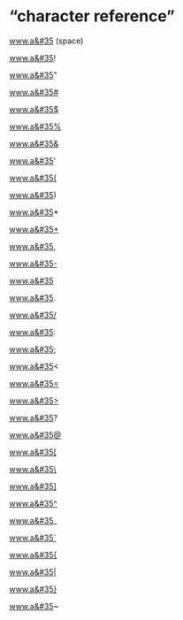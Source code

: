 # “character reference”

www.a&#35 (space)

www.a&#35!

www.a&#35"

www.a&#35#

www.a&#35$

www.a&#35%

www.a&#35&

www.a&#35'

www.a&#35(

www.a&#35)

www.a&#35*

www.a&#35+

www.a&#35,

www.a&#35-

www.a&#35

www.a&#35.

www.a&#35/

www.a&#35:

www.a&#35;

www.a&#35<

www.a&#35=

www.a&#35>

www.a&#35?

www.a&#35@

www.a&#35[

www.a&#35\

www.a&#35]

www.a&#35^

www.a&#35_

www.a&#35`

www.a&#35{

www.a&#35|

www.a&#35}

www.a&#35~
